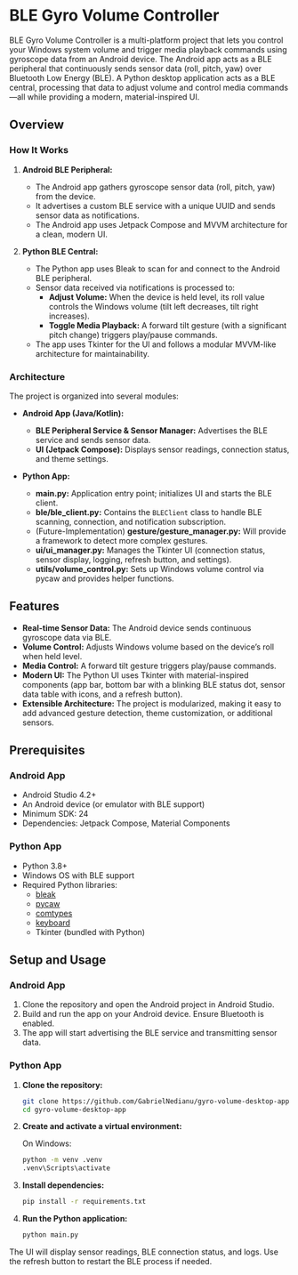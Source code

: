 # BLE Gyro Volume Controller

BLE Gyro Volume Controller is a multi-platform project that lets you control your Windows system volume and trigger media playback commands using gyroscope data from an Android device. The Android app acts as a BLE peripheral that continuously sends sensor data (roll, pitch, yaw) over Bluetooth Low Energy (BLE). A Python desktop application acts as a BLE central, processing that data to adjust volume and control media commands—all while providing a modern, material-inspired UI.

## Overview

### How It Works

1. **Android BLE Peripheral:**
   - The Android app gathers gyroscope sensor data (roll, pitch, yaw) from the device.
   - It advertises a custom BLE service with a unique UUID and sends sensor data as notifications.
   - The Android app uses Jetpack Compose and MVVM architecture for a clean, modern UI.

2. **Python BLE Central:**
   - The Python app uses Bleak to scan for and connect to the Android BLE peripheral.
   - Sensor data received via notifications is processed to:
     - **Adjust Volume:** When the device is held level, its roll value controls the Windows volume (tilt left decreases, tilt right increases).
     - **Toggle Media Playback:** A forward tilt gesture (with a significant pitch change) triggers play/pause commands.
   - The app uses Tkinter for the UI and follows a modular MVVM-like architecture for maintainability.

### Architecture

The project is organized into several modules:

- **Android App (Java/Kotlin):**
  - **BLE Peripheral Service & Sensor Manager:** Advertises the BLE service and sends sensor data.
  - **UI (Jetpack Compose):** Displays sensor readings, connection status, and theme settings.

- **Python App:**
  - **main.py:** Application entry point; initializes UI and starts the BLE client.
  - **ble/ble_client.py:** Contains the `BLEClient` class to handle BLE scanning, connection, and notification subscription.
  - (Future-Implementation) **gesture/gesture_manager.py:** Will provide a framework to detect more complex gestures.
  - **ui/ui_manager.py:** Manages the Tkinter UI (connection status, sensor display, logging, refresh button, and settings).
  - **utils/volume_control.py:** Sets up Windows volume control via pycaw and provides helper functions.

## Features

- **Real-time Sensor Data:** The Android device sends continuous gyroscope data via BLE.
- **Volume Control:** Adjusts Windows volume based on the device’s roll when held level.
- **Media Control:** A forward tilt gesture triggers play/pause commands.
- **Modern UI:** The Python UI uses Tkinter with material-inspired components (app bar, bottom bar with a blinking BLE status dot, sensor data table with icons, and a refresh button).
- **Extensible Architecture:** The project is modularized, making it easy to add advanced gesture detection, theme customization, or additional sensors.

## Prerequisites

### Android App

- Android Studio 4.2+  
- An Android device (or emulator with BLE support)  
- Minimum SDK: 24  
- Dependencies: Jetpack Compose, Material Components  

### Python App

- Python 3.8+  
- Windows OS with BLE support  
- Required Python libraries:
  - [bleak](https://pypi.org/project/bleak/)
  - [pycaw](https://pypi.org/project/pycaw/)
  - [comtypes](https://pypi.org/project/comtypes/)
  - [keyboard](https://pypi.org/project/keyboard/)
  - Tkinter (bundled with Python)

## Setup and Usage

### Android App

1. Clone the repository and open the Android project in Android Studio.
2. Build and run the app on your Android device. Ensure Bluetooth is enabled.
3. The app will start advertising the BLE service and transmitting sensor data.

### Python App

1. **Clone the repository:**

   ```bash
   git clone https://github.com/GabrielNedianu/gyro-volume-desktop-app.git
   cd gyro-volume-desktop-app
   ```

2. **Create and activate a virtual environment:**

   On Windows:
   ```bash
   python -m venv .venv
   .venv\Scripts\activate
   ```

3. **Install dependencies:**

   ```bash
   pip install -r requirements.txt
   ```

4. **Run the Python application:**

   ```bash
   python main.py
   ```
The UI will display sensor readings, BLE connection status, and logs. Use the refresh button to restart the BLE process if needed.
